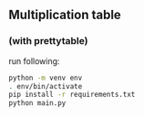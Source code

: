 ## Multiplication table
### (with prettytable)


run following:
```bash
python -m venv env
. env/bin/activate
pip install -r requirements.txt
python main.py
```